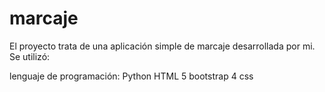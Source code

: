 # marcaje
El proyecto trata de una aplicación simple de marcaje desarrollada por mi.
Se utilizó:

lenguaje de programación: Python
HTML 5
bootstrap 4
css
